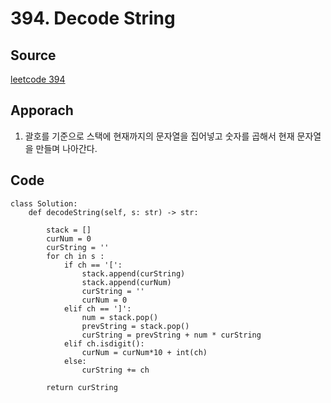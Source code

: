 # 394. Decode String

## Source
[leetcode 394](https://leetcode.com/problems/decode-string/description/?envType=study-plan-v2&envId=leetcode-75)


## Apporach
1. 괄호를 기준으로 스택에 현재까지의 문자열을 집어넣고 숫자를 곱해서 현재 문자열을 만들며 나아간다.

## Code
    class Solution:
        def decodeString(self, s: str) -> str:

            stack = []
            curNum = 0
            curString = ''
            for ch in s :
                if ch == '[':
                    stack.append(curString)
                    stack.append(curNum)
                    curString = ''
                    curNum = 0
                elif ch == ']':
                    num = stack.pop()
                    prevString = stack.pop()
                    curString = prevString + num * curString
                elif ch.isdigit():
                    curNum = curNum*10 + int(ch)
                else:
                    curString += ch
            
            return curString





